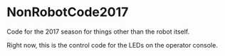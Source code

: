 # NonRobotCode2017
Code for the 2017 season for things other than the robot itself.

Right now, this is the control code for the LEDs on the operator console.
